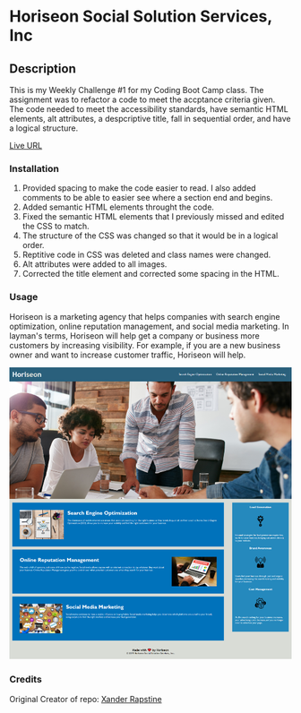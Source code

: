 # Horiseon Social Solution Services, Inc

## Description
This is my Weekly Challenge #1 for my Coding Boot Camp class. The assignment was to refactor a code to meet the accptance criteria given. The code needed to meet the accessibility standards, have semantic HTML elements, alt attributes, a despcriptive title, fall in sequential order, and have a logical structure.

[Live URL](https://dmorgan904.github.io/search-horse/)

### Installation
1. Provided spacing to make the code easier to read. I also added comments to be able to easier see where a section end and begins.
2. Added semantic HTML elements throught the code.
3. Fixed the semantic HTML elements that I previously missed and edited the CSS to match.
4. The structure of the CSS was changed so that it would be in a logical order.
5. Reptitive code in CSS was deleted and class names were changed.
6. Alt attributes were added to all images.
7. Corrected the title element and corrected some spacing in the HTML.

### Usage
Horiseon is a marketing agency that helps companies with search engine optimization, online reputation management, and social media marketing. In layman's terms, Horiseon will help get a company or business more customers by increasing visibility. For example, if you are a new business owner and want to increase customer traffic, Horiseon will help.

![Horiseon Homepage](./assets/images/Screenshot.png)

### Credits
Original Creator of repo: [Xander Rapstine](http://www.rapstine.com/)
